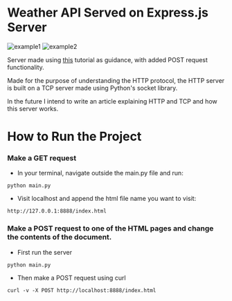 # Weather API Served on Express.js Server

![example1](https://github.com/ben-dh3/weather_api_server/blob/main/image1.png?raw=true)
![example2](https://github.com/ben-dh3/weather_api_server/blob/main/image2.png?raw=true)

Server made using [this](https://bhch.github.io/posts/2017/11/writing-an-http-server-from-scratch/) tutorial as guidance, with added POST request functionality.

Made for the purpose of understanding the HTTP protocol, the HTTP server is built on a TCP server made using Python's socket library. 

In the future I intend to write an article explaining HTTP and TCP and how this server works.

# How to Run the Project

### Make a GET request

- In your terminal, navigate outside the main.py file and run:

`python main.py`

- Visit localhost and append the html file name you want to visit:

`http://127.0.0.1:8888/index.html`

### Make a POST request to one of the HTML pages and change the contents of the document.

- First run the server

`python main.py`

- Then make a POST request using curl

`curl -v -X POST http://localhost:8888/index.html`
